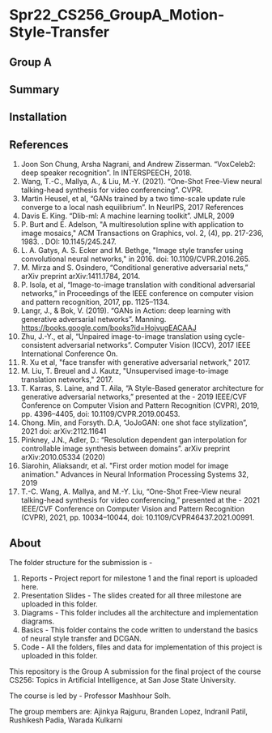 # Spr22_CS256_GroupA_Motion-Style-Transfer

## Group A

## Summary
 
## Installation 

## References

1. Joon Son Chung, Arsha Nagrani, and Andrew Zisserman. “VoxCeleb2: deep speaker recognition”. In INTERSPEECH, 2018.
2. Wang, T.-C., Mallya, A., & Liu, M.-Y. (2021). “One-Shot Free-View neural talking-head synthesis for video conferencing”. CVPR.
3. Martin Heusel, et al, “GANs trained by a two time-scale update rule converge to a local nash equilibrium”. In NeurIPS, 2017 References
4. Davis E. King. “Dlib-ml: A machine learning toolkit”. JMLR, 2009
5. P. Burt and E. Adelson, "A multiresolution spline with application to image mosaics," ACM Transactions on Graphics, vol. 2, (4), pp. 217-236, 1983. . DOI: 10.1145/245.247.
6. L. A. Gatys, A. S. Ecker and M. Bethge, "Image style transfer using convolutional neural networks," in 2016. doi: 10.1109/CVPR.2016.265.
7. M. Mirza and S. Osindero, “Conditional generative adversarial nets,” arXiv preprint arXiv:1411.1784, 2014.
8. P. Isola, et al, “Image-to-image translation with conditional adversarial networks,” in Proceedings of the IEEE conference on computer vision and pattern recognition, 2017, pp. 1125–1134.
9. Langr, J., & Bok, V. (2019). “GANs in Action: deep learning with generative adversarial networks”. Manning. https://books.google.com/books?id=HojvugEACAAJ
10. Zhu, J.-Y., et al, “Unpaired image-to-image translation using cycle-consistent adversarial networks”. Computer Vision (ICCV), 2017 IEEE International Conference On.
11. R. Xu et al, "face transfer with generative adversarial network," 2017.
12. M. Liu, T. Breuel and J. Kautz, "Unsupervised image-to-image translation networks," 2017.
13. T. Karras, S. Laine, and T. Aila, “A Style-Based generator architecture for generative adversarial networks,” presented at the - 2019 IEEE/CVF Conference on Computer Vision and Pattern Recognition (CVPR), 2019, pp. 4396–4405, doi: 10.1109/CVPR.2019.00453.
14. Chong. Min, and Forsyth. D.A, “JoJoGAN: one shot face stylization”, 2021  doi: arXiv:2112.11641
15. Pinkney, J.N., Adler, D.: “Resolution dependent gan interpolation for controllable image synthesis between domains”. arXiv preprint arXiv:2010.05334 (2020) 
16. Siarohin, Aliaksandr, et al. "First order motion model for image animation." Advances in Neural Information Processing Systems 32, 2019
17. T.-C. Wang, A. Mallya, and M.-Y. Liu, “One-Shot Free-View neural talking-head synthesis for video conferencing,” presented at the - 2021 IEEE/CVF Conference on Computer Vision and Pattern Recognition (CVPR), 2021, pp. 10034–10044, doi: 10.1109/CVPR46437.2021.00991.


## About

The folder structure for the submission is - 

1. Reports - Project report for milestone 1 and the final report is uploaded here.
2. Presentation Slides - The slides created for all three milestone are uploaded in this folder. 
3. Diagrams - This folder includes all the architecture and implementation diagrams.
4. Basics - This folder contains the code written to understand the basics of neural style transfer and DCGAN. 
5. Code - All the folders, files and data for implementation of this project is uploaded in this folder.  

This repository is the Group A submission for the final project of the course CS256: Topics in Artificial Intelligence, at San Jose State University. 

The course is led by - Professor Mashhour Solh.

The group members are: Ajinkya Rajguru, Branden Lopez, Indranil Patil, Rushikesh Padia, Warada Kulkarni
